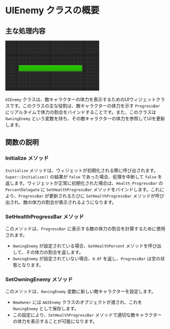 # UIEnemy クラスの概要

## 主な処理内容

![UI_Enemy](Images/UI_Enemy.png)

`UIEnemy` クラスは、敵キャラクターの体力を表示するためのUIウィジェットクラスです。このクラスの主な役割は、敵キャラクターの体力を示す `ProgressBar` にリアルタイムで体力の割合をバインドすることです。また、このクラスは `OwningEnemy` という変数を持ち、その敵キャラクターの体力を参照してUIを更新します。

## 関数の説明

### Initialize メソッド

`Initialize` メソッドは、ウィジェットが初期化される際に呼び出されます。`Super::Initialize()` の結果が `false` であった場合、処理を中断して `false` を返します。ウィジェットが正常に初期化された場合は、`Health_ProgressBar` の `PercentDelegate` に `SetHealthProgressBar` メソッドをバインドします。これにより、`ProgressBar` が更新されるたびに `SetHealthProgressBar` メソッドが呼び出され、敵の体力の割合が表示されるようになります。

### SetHealthProgressBar メソッド

このメソッドは、`ProgressBar` に表示する敵の体力の割合を計算するために使用されます。

- `OwningEnemy` が設定されている場合、`GetHealthPercent` メソッドを呼び出して、その体力の割合を返します。
- `OwningEnemy` が設定されていない場合、`0.0f` を返し、`ProgressBar` は空の状態となります。

### SetOwningEnemy メソッド

このメソッドは、`OwningEnemy` 変数に新しい敵キャラクターを設定します。

- `NewOwner` には `AAIEnemy` クラスのオブジェクトが渡され、これを `OwningEnemy` として保存します。
- この設定により、`SetHealthProgressBar` メソッドで適切な敵キャラクターの体力を表示することが可能になります。